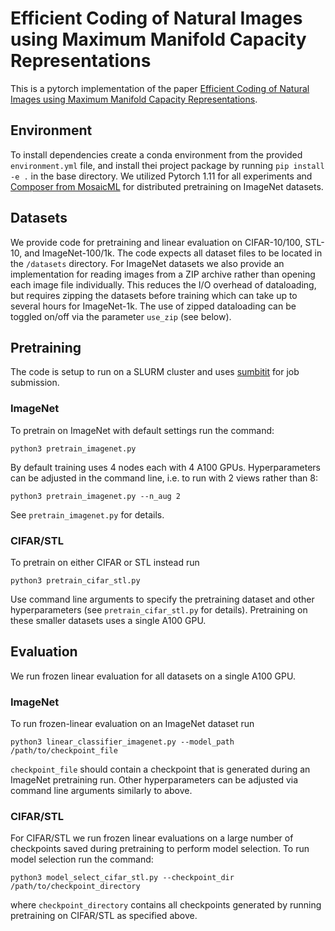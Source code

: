 # Efficient Coding of Natural Images using Maximum Manifold Capacity Representations
This is a pytorch implementation of the paper [Efficient Coding of Natural Images using Maximum Manifold Capacity Representations](https://openreview.net/pdf?id=og9V7NgOrQ).

## Environment
To install dependencies create a conda environment from the provided `environment.yml` file, and install thei project package by running `pip install -e .` in the base directory.
We utilized Pytorch 1.11 for all experiments and [Composer from MosaicML](https://docs.mosaicml.com/projects/composer/en/stable/index.html) for distributed pretraining on ImageNet datasets.

## Datasets
We provide code for pretraining and linear evaluation on CIFAR-10/100, STL-10, and ImageNet-100/1k.
The code expects all dataset files to be located in the `/datasets` directory.
For ImageNet datasets we also provide an implementation for reading images from a ZIP archive rather than opening each image file individually. 
This reduces the I/O overhead of dataloading, but requires zipping the datasets before training which can take up to several hours for ImageNet-1k.
The use of zipped dataloading can be toggled on/off via the parameter `use_zip` (see below).


## Pretraining
The code is setup to run on a SLURM cluster and uses [sumbitit](https://github.com/facebookincubator/submitit) for job submission.

### ImageNet
To pretrain on ImageNet with default settings run the command:  
```
python3 pretrain_imagenet.py
```
By default training uses 4 nodes each with 4 A100 GPUs.
Hyperparameters can be adjusted in the command line, i.e. to run with 2 views rather than 8: 
```
python3 pretrain_imagenet.py --n_aug 2
```
See `pretrain_imagenet.py` for details.


### CIFAR/STL
To pretrain on either CIFAR or STL instead run
```
python3 pretrain_cifar_stl.py 
```
Use command line arguments to specify the pretraining dataset and other hyperparameters (see `pretrain_cifar_stl.py` for details).
Pretraining on these smaller datasets uses a single A100 GPU.

## Evaluation
We run frozen linear evaluation for all datasets on a single A100 GPU.

### ImageNet
To run frozen-linear evaluation on an ImageNet dataset run
```
python3 linear_classifier_imagenet.py --model_path /path/to/checkpoint_file
```
```checkpoint_file``` should contain a checkpoint that is generated during an ImageNet pretraining run.
Other hyperparameters can be adjusted via command line arguments similarly to above.


### CIFAR/STL
For CIFAR/STL we run frozen linear evaluations on a large number of checkpoints saved during pretraining to perform model selection.
To run model selection run the command:
```
python3 model_select_cifar_stl.py --checkpoint_dir /path/to/checkpoint_directory
```
where `checkpoint_directory` contains all checkpoints generated by running pretraining on CIFAR/STL as specified above.

